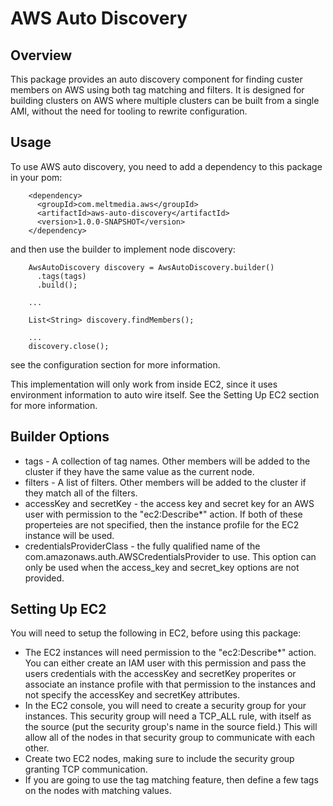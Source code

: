 AWS Auto Discovery
==================
Overview
--------
This package provides an auto discovery component for finding custer members on AWS using both tag matching and filters.  It
is designed for building clusters on AWS where multiple clusters can be built from a single AMI, without the need for tooling
to rewrite configuration.

Usage
-----
To use AWS auto discovery, you need to add a dependency to this package in your pom:
```
    <dependency>
      <groupId>com.meltmedia.aws</groupId>
      <artifactId>aws-auto-discovery</artifactId>
      <version>1.0.0-SNAPSHOT</version>
    </dependency>
```
and then use the builder to implement node discovery:
```
    AwsAutoDiscovery discovery = AwsAutoDiscovery.builder()
      .tags(tags)
      .build();

    ...

    List<String> discovery.findMembers();

    ...
    discovery.close();
```
see the configuration section for more information.

This implementation will only work from inside EC2, since it uses environment information to auto wire itself.  See the
Setting Up EC2 section for more information.

Builder Options
---------------------
* tags - A collection of tag names.  Other members will be added to the cluster if they have the same value as the current node.
* filters - A list of filters.  Other members will be added to the cluster if they match all of the filters.
* accessKey and secretKey - the access key and secret key for an AWS user with permission to the "ec2:Describe*" action.  If both
of these properteies are not specified, then the instance profile for the EC2 instance will be used.
* credentialsProviderClass - the fully qualified name of the com.amazonaws.auth.AWSCredentialsProvider to use.  This option can
only be used when the access_key and secret_key options are not provided.

Setting Up EC2
--------------
You will need to setup the following in EC2, before using this package:
* The EC2 instances will need permission to the "ec2:Describe*" action.  You can either create an IAM user with this permission
and pass the users credentials with the accessKey and secretKey properites or associate an instance profile with that permission
to the instances and not specify the accessKey and secretKey attributes.
* In the EC2 console, you will need to create a security group for your instances.  This security group will need a TCP_ALL rule,
with itself as the source (put the security group's name in the source field.)  This will allow all of the nodes in that security
group to communicate with each other.
* Create two EC2 nodes, making sure to include the security group granting TCP communication.
* If you are going to use the tag matching feature, then define a few tags on the nodes with matching values.

